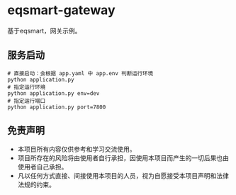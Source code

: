 # eqsmart-gateway
基于eqsmart，网关示例。

## 服务启动
```shell script
# 直接启动：会根据 app.yaml 中 app.env 判断运行环境
python application.py
# 指定运行环境
python application.py env=dev
# 指定运行端口
python application.py port=7800
```

## 免责声明
* 本项目所有内容仅供参考和学习交流使用。
* 项目所存在的风险将由使用者自行承担，因使用本项目而产生的一切后果也由使用者自己承担。
* 凡以任何方式直接、间接使用本项目的人员，视为自愿接受本项目声明和法律法规的约束。